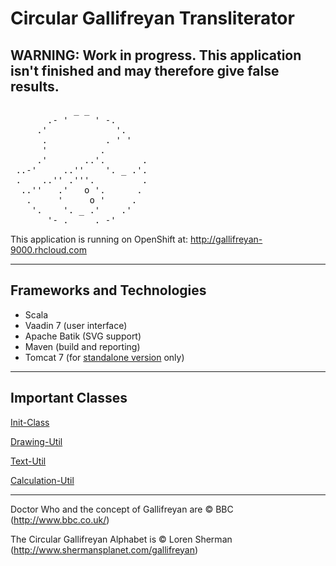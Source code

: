 # Circular Gallifreyan Transliterator

## WARNING: Work in progress. This application isn't finished and may therefore give false results.

<pre>
            _ _
       .- '     ' -.
     .'             '.
      .           . ' '
      '          .
     .'       ..'.       .
 ..-'     ..''    '. _ .'.
 .    ..'' .'''.         .
  ..''   .'   o '.      .
   .     '     o '     .
    '.    '. _ .'    .'
       '- . _ _ . -'
</pre>

This application is running on OpenShift at: http://gallifreyan-9000.rhcloud.com

---------------------------------------

## Frameworks and Technologies

* Scala
* Vaadin 7 (user interface)
* Apache Batik (SVG support)
* Maven (build and reporting)
* Tomcat 7 (for [standalone version](/deployments/standalone/gallifreyan) only)

---------------------------------------

## Important Classes

[Init-Class](/src/main/scala/gallifreyan/GallifreyanInit.scala)

[Drawing-Util](/src/main/scala/gallifreyan/util/DrawUtil.scala)

[Text-Util](/src/main/scala/gallifreyan/util/TextUtil.scala)

[Calculation-Util](/src/main/scala/gallifreyan/util/CalcUtil.scala)

---------------------------------------

Doctor Who and the concept of Gallifreyan are © BBC (http://www.bbc.co.uk/)

The Circular Gallifreyan Alphabet is © Loren Sherman (http://www.shermansplanet.com/gallifreyan)
